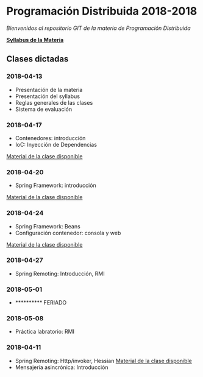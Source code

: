 # Programación Distribuida 2018-2018

*Bienvenidos al repositorio GIT de la materia de Programación Distribuida*

**[Syllabus de la Materia](https://github.com/jsalvador2k14/PD2018-2018/blob/master/documentacion/905%20-%20PROGRAMACION%20DISTRIBUIDA%20-%20JAIME%20SALVADOR.pdf)**

## Clases dictadas

### **2018-04-13**
- Presentación de la materia
- Presentación del syllabus
- Reglas generales de las clases
- Sistema de evaluación

### **2018-04-17**
- Contenedores: introducción
- IoC: Inyección de Dependencias

[Material de la clase disponible](https://github.com/jsalvador2k14/PD2018-2018/blob/master/documentacion/Contenedores-Spring/00.%20IoC.pdf) 


### **2018-04-20**
- Spring Framework: introducción

[Material de la clase disponible](https://github.com/jsalvador2k14/PD2018-2018/blob/master/documentacion/Contenedores-Spring/01.%20introduccion.pdf) 

### **2018-04-24**
- Spring Framework: Beans
- Configuración contenedor: consola y web

[Material de la clase disponible](https://github.com/jsalvador2k14/PD2018-2018/blob/master/documentacion/Contenedores-Spring/02.%20Beans.pdf) 

### **2018-04-27**
- Spring Remoting: Introducción, RMI

### **2018-05-01**
- ********** FERIADO

### **2018-05-08**
- Práctica labratorio: RMI

### **2018-04-11**
- Spring Remoting: Http/invoker, Hessian
[Material de la clase disponible](https://github.com/jsalvador2k14/PD2018-2018/blob/master/documentacion/Contenedores-Spring/03.%20Spring%20Remoting.pdf) 
- Mensajería asincrónica: Introducción 



